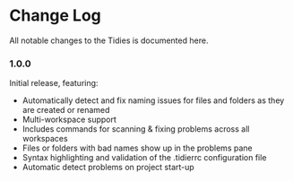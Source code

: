 # Change Log

All notable changes to the Tidies is documented here.

### 1.0.0

Initial release, featuring:

- Automatically detect and fix naming issues for files and folders as they are created or renamed
- Multi-workspace support
- Includes commands for scanning & fixing problems across all workspaces
- Files or folders with bad names show up in the problems pane
- Syntax highlighting and validation of the .tidierrc configuration file
- Automatic detect problems on project start-up
